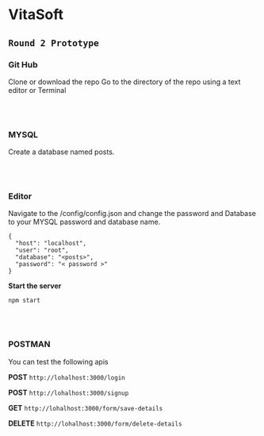 # VitaSoft 
 ## `Round 2 Prototype`

### Git Hub
>>>
Clone or download the repo
Go to the directory of the repo using a text editor or Terminal
>>>

<br><br>

### MYSQL
>>>
Create a database named posts.
>>>

<br><br>

### Editor

Navigate to the /config/config.json and change the password and Database to your MYSQL password and database name.

```
{
  "host": "localhost",
  "user": "root",
  "database": "<posts>",
  "password": "< password >"
}
```
**Start the server**

```
npm start

```

<br><br>

### POSTMAN
 
 
You can test the following apis

**POST** `http://lohalhost:3000/login`

**POST** `http://lohalhost:3000/signup`

**GET** `http://lohalhost:3000/form/save-details`

**DELETE** `http://lohalhost:3000/form/delete-details`


